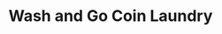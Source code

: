 ---
title: "Wash and Go Coin Laundry"
url: /cagayan-de-oro-city/wash-and-go-coin-laundry/
shop: laundry
---